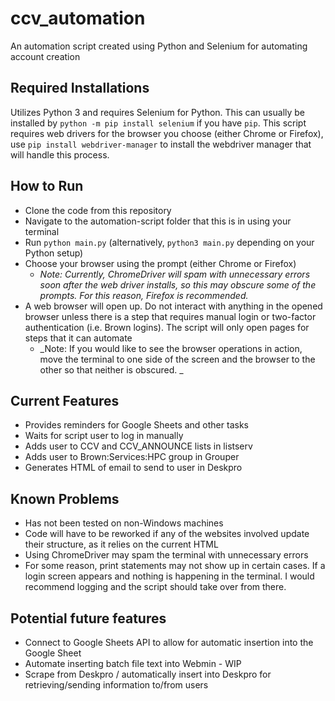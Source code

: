 # ccv_automation

An automation script created using Python and Selenium for automating account creation

## Required Installations
Utilizes Python 3 and requires Selenium for Python. This can usually be installed by `python -m pip install selenium` if you have `pip`.
This script requires web drivers for the browser you choose (either Chrome or Firefox), use `pip install webdriver-manager` to install the webdriver manager that will handle this process.

## How to Run
* Clone the code from this repository
* Navigate to the automation-script folder that this is in using your terminal
* Run `python main.py` (alternatively, `python3 main.py` depending on your Python setup)
* Choose your browser using the prompt (either Chrome or Firefox)
    * _Note: Currently, ChromeDriver will spam with unnecessary errors soon after the web driver installs, so this may obscure some of the prompts. For this reason, Firefox is recommended._
* A web browser will open up. Do not interact with anything in the opened browser unless there is a step that requires manual login or two-factor authentication (i.e. Brown logins). The script will only open pages for steps that it can automate
    * _Note: If you would like to see the browser operations in action, move the terminal to one side of the screen and the browser to the other so that neither is obscured. _

## Current Features
* Provides reminders for Google Sheets and other tasks
* Waits for script user to log in manually
* Adds user to CCV and CCV_ANNOUNCE lists in listserv
* Adds user to Brown:Services:HPC group in Grouper
* Generates HTML of email to send to user in Deskpro

## Known Problems
* Has not been tested on non-Windows machines
* Code will have to be reworked if any of the websites involved update their structure, as it relies on the current HTML
* Using ChromeDriver may spam the terminal with unnecessary errors
* For some reason, print statements may not show up in certain cases. If a login screen appears and nothing is happening in the terminal. I would recommend logging and the script should take over from there.

## Potential future features
* Connect to Google Sheets API to allow for automatic insertion into the Google Sheet
* Automate inserting batch file text into Webmin - WIP
* Scrape from Deskpro / automatically insert into Deskpro for retrieving/sending information to/from users
